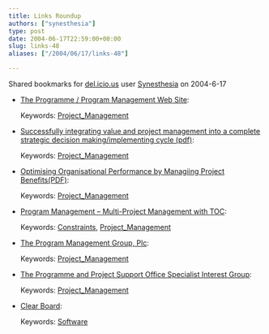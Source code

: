 ```yaml
---
title: Links Roundup
authors: ["synesthesia"]
type: post
date: 2004-06-17T22:59:00+00:00
slug: links-48 
aliases: ["/2004/06/17/links-48"]

---
```

Shared bookmarks for [del.icio.us][1] user  [Synesthesia][2] on 2004-6-17

  * [The Programme / Program Management Web Site][3]:
   
    Keywords: [Project_Management][4]
  * [Successfully integrating value and project management into a complete strategic decision making/implementing cycle (pdf)][5]:
   
    Keywords: [Project_Management][4]
  * [Optimising Organisational Performance by Managiing Project Benefits(PDF)][6]:
   
    Keywords: [Project_Management][4]
  * [Program Management &#8211; Multi-Project Management with TOC][7]:
   
    Keywords: [Constraints][8], [Project_Management][4]
  * [The Program Management Group, Plc][9]:
   
    Keywords: [Project_Management][4]
  * [The Programme and Project Support Office Specialist Interest Group][10]:
   
    Keywords: [Project_Management][4]
  * [Clear Board][11]:
   
    Keywords: [Software][12]

 [1]: https://del.icio.us/
 [2]: https://del.icio.us/synesthesia
 [3]: https://www.e-programme.com/ "https://www.e-programme.com/"
 [4]: https://del.icio.us/synesthesia/Project_Management
 [5]: https://www.e-programme.com/download/integrating_value_project_management.pdf "https://www.e-programme.com/download/integrating_value_project_management.pdf"
 [6]: https://www.e-programme.com/download/optimizing_organizational_performance_doc.pdf "https://www.e-programme.com/download/optimizing_organizational_performance_doc.pdf"
 [7]: https://www.focusedperformance.com/articles/multipm.html "https://www.focusedperformance.com/articles/multipm.html"
 [8]: https://del.icio.us/synesthesia/Constraints
 [9]: https://www.pm-group.com/ "https://www.pm-group.com/"
 [10]: https://www.ppsosig.co.uk/index.html "https://www.ppsosig.co.uk/index.html"
 [11]: https://www.softtouchit.com/products/clearboard/index.html "https://www.softtouchit.com/products/clearboard/index.html"
 [12]: https://del.icio.us/synesthesia/Software